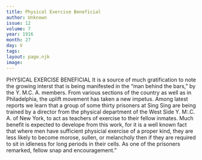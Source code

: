 ```yaml
---
title: Physical Exercise Beneficial
author: Unknown
issue: 12
volume: 7
year: 1916
month: 27
day: V
tags:
layout: page.njk
image:
---
```

PHYSICAL EXERCISE BENEFICIAL       It is a source of much gratification to note the growing interst that is being manifested in the “man behind the bars,” by the Y. M.C. A. members. From various sections of the country as well as in Philadelphia, the uplift movement has taken a new impetus. Among latest reports we learn that a group of some thirty prisoners at Sing Sing are being trained by a director from the physical department of the West Side Y. M:.C. A. of New York, to act as teachers of exercise to their fellow inmates. Much benefit is expected to develope from this work, for it is a well known fact that where men have sufficient physicial exercise of a proper kind, they are less likely to become morose, sullen, or melancholy then if they are required to sit in idleness for long periods in their cells.       As one of the prisoners remarked, fellow snap and encouragement.”    

